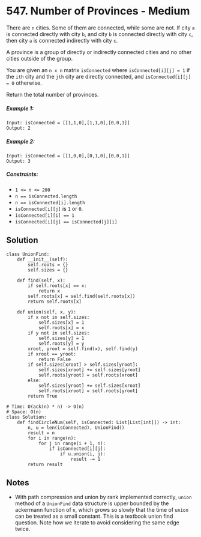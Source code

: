 # 547. Number of Provinces - Medium

There are `n` cities. Some of them are connected, while some are not. If city `a` is connected directly with city `b`, and city `b` is connected directly with city `c`, then city `a` is connected indirectly with city `c`.

A province is a group of directly or indirectly connected cities and no other cities outside of the group.

You are given an `n x n` matrix `isConnected` where `isConnected[i][j] = 1` if the `ith` city and the `jth` city are directly connected, and `isConnected[i][j] = 0` otherwise.

Return the total number of provinces.

##### Example 1:

```
Input: isConnected = [[1,1,0],[1,1,0],[0,0,1]]
Output: 2
```

##### Example 2:

```
Input: isConnected = [[1,0,0],[0,1,0],[0,0,1]]
Output: 3
```

##### Constraints:

- `1 <= n <= 200`
- `n == isConnected.length`
- `n == isConnected[i].length`
- `isConnected[i][j]` is `1` or `0`.
- `isConnected[i][i] == 1`
- `isConnected[i][j] == isConnected[j][i]`

## Solution

```
class UnionFind:
    def __init__(self):
        self.roots = {}
        self.sizes = {}

    def find(self, x):
        if self.roots[x] == x:
            return x
        self.roots[x] = self.find(self.roots[x])
        return self.roots[x]
    
    def union(self, x, y):
        if x not in self.sizes:
            self.sizes[x] = 1
            self.roots[x] = x
        if y not in self.sizes:
            self.sizes[y] = 1
            self.roots[y] = y
        xroot, yroot = self.find(x), self.find(y)
        if xroot == yroot:
            return False
        if self.sizes[xroot] > self.sizes[yroot]:
            self.sizes[xroot] += self.sizes[yroot]
            self.roots[yroot] = self.roots[xroot]
        else:
            self.sizes[yroot] += self.sizes[xroot]
            self.roots[xroot] = self.roots[yroot]
        return True

# Time: O(ack(n) * n) -> O(n)
# Space: O(n)
class Solution:
    def findCircleNum(self, isConnected: List[List[int]]) -> int:
        n, u = len(isConnected), UnionFind()
        result = n
        for i in range(n):
            for j in range(i + 1, n):
                if isConnected[i][j]:
                    if u.union(i, j):
                        result -= 1
        return result
```

## Notes
- With path compression and union by rank implemented correctly, `union` method of a `UnionFind` data structure is upper bounded by the ackermann function of `n`, which grows so slowly that the time of `union` can be treated as a small constant. This is a textbook union find question. Note how we iterate to avoid considering the same edge twice.